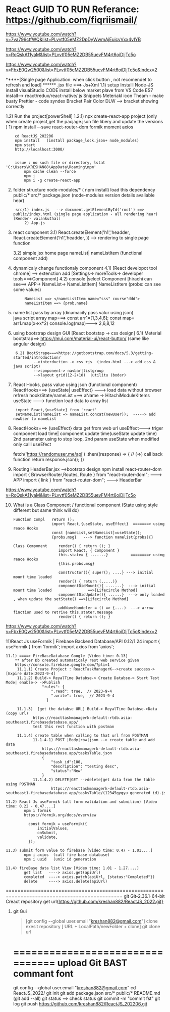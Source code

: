 React GUID TO RUN
Referance: https://github.com/fiqriismail/
=========================================================================================	
https://www.youtube.com/watch?v=7va799ctfWQ&list=PLvvtf05eMZ2DpDyWwmAjEuicvVxx4vIYB

https://www.youtube.com/watch?v=RoQskA11yaM&list=PLvvtf05eMZ2DB55uevFM4rt6oiDljTc5o

https://www.youtube.com/watch?v=FbxE0Qw2500&list=PLvvtf05eMZ2DB55uevFM4rt6oiDljTc5o&index=2

*****[Single page Application: when click button , not recomendet to refresh and load]  ******
.jsx file ===> Js+Xml
1.1) setup
		Instaill Node-JS 
		install visualStudio CODE
			install below market plave from VS Code
				ES7 install--> react/redux/react-native/ js Snippets
				Meteriakl icon Theam - make buaty
				Prettier - code syndex
				Bracket Pair Color DLW --> bracket showing correctly
				
1.2) Run the project[powerShell]
		1.2.1) npx create-react-app project  (only when create project,get the pacjage.json file libery and update the versions )
				1) npm install --save react-router-dom formik moment axios
				
		cd ReactJS_202206
		npm install   (install package_lock.json+ node_modules)
		npm start
		http://localhost:3000/  


		issue : no such file or directory, lstat 'C:\Users\KRESHAN88\AppData\Roaming\npm'
			npm cache clean --force 
			npm i 
			npm i -g create-react-app 
			
			
2) folder structure
		node-modules/*   ( npm install) load this dependency
		public/*
		src/*
		package.json     (node-modules version details avaliable hear)
		
		src/1) index.js   --> document.getElementById('root') ==> public/index.html (single page application - all rendering hear) [Render- valankuthal]
			2) App.js
				
3) react component
	 3.1) React.createElement('h1','headder, React.createElement('h1','headder, ))  --> rendering to single page function
	 
	 3.2) simple jsx home page 
		 nameList|  nameListItem (functional component add)
	 
4) dynamicaly change functionaly component
		4.1) [React developot tool chrome]  --> extenction add [Settings-> moreTools-> developer tools===>Component]
		4.2) console |select Component
			[hirachi can see==> APP-> NameList-> NameListItem]
			NameListItem (probs: can see some values)
			
			NameList ==> </nameListItem name="sss" course"ddd">
			nameListItem ==> {prob.name} 

		
5) name list pass by array (dinamacily pass valur using json)  
		java script array map===>
			const arr1=[1,3,4,6];
			const map= arr1.map(x=>x*2)
			console.log(map)---> 2,6,8,12
		
6) using bootstrap design GUI [React bootstap -> css design]
		6.1) Meterial bootstrap==> https://mui.com/material-ui/react-button/   (same like angulur design)
		
		6.2) BootStrape===>https://getbootstrap.com/docs/5.3/getting-started/introduction/     
				-->interduction -> css +js  (index.html	---> add css & java script)
				-->cpmponent-> navbar|listgroup
				-->layout grid(12-2+10)  |utilitu (boder)
		
7) React Hooks, pass value using json (functional component) ReactHooks===>  {useState| useEffect}
		---> load data without browser refresh
			 hook/State/nameList ===> aName -> HitachiModuleKItems
			 useState ---> function load data to array list
			 
		import React,{useState} from 'react' 
		setNameList(nameList => nameList.concat(newUser));  -----> add newUser to nameList
		
8) ReactHooks===>  {useEffect}
    data get from web url 
	useEffect---> triger component load time| component update time(useState update time)
	              2nd parameter using to stop loop, 2nd param useState when modified only calll useEfect
	
	fetch('https://randomuser.me/api')
	.then((response) => {   //   (=>) call back function
        return response.json();
    })
		
9) Routing 
	HeaderBar.jsx -->bootstap design
	npm install react-router-dom
	import { BrowserRouter,Routes, Route } from "react-router-dom";   ---> APP
	import { link } from "react-router-dom";                          ---> HeaderBar


https://www.youtube.com/watch?v=RoQskA11yaM&list=PLvvtf05eMZ2DB55uevFM4rt6oiDljTc5o

10) What is a Class Component / functional component  (State using style different but same think will do) 
									
		Function Compl   return ();   		
						 import React,{useState, useEffect}  =======> using reace Hooks
						 const [nameList,setNameList]=useState();
						 {probs.msg}   ---> function namelist(probs){}
						 
		Class Component     render() { return (); }
						    import React, { Component } 
						    this.state= { .......}          ========> using reace Hooks
							{this.probs.msg}
							
							constructor(){ super(); ....} ---> initial mount time loaded
							render() { return (.....)}
							componentDidMount(){ .......}  ---> initial mount time loaded                ==>[Lifecircle Method]
							componentDidUpdate(){ ......}  ---> only loaded , when update the setState() ==>[Lifecircle Method]
							
							addNameHandeler = () => {....)  ---> arrow finction used to retrive this.stater.message
							render() { return (); }


https://www.youtube.com/watch?v=FbxE0Qw2500&list=PLvvtf05eMZ2DB55uevFM4rt6oiDljTc5o&index=2

11)React Js useFormik | Firebase Backend Database/API    0.12/1.24
	import { useFormik } from 'formik';
	import axios from 'axios';
		
	11.1) ====> FireBaseDatabase Google [Video time: 0.13] 
		** after Db created automaticaly rest web service given
		https://console.firebase.google.com/?pli=1
		 11.1.1) Create Project : ReactTaskManagerK-->create success-> [Expire date:2023-9-4]
		 11.1.2) Build-> ReyalTime Databse-> Create Databse-> Start Test Mode| enable-> ->Publish
					"rules": {
						".read": true,  // 2023-9-4
						".write": true,  // 2023-9-4
					  }
		
		 11.1.3)  [get the databse URL] Build-> ReyalTime Databse->Data (copy url) 
				https://reacttaskmanagerk-default-rtdb.asia-southeast1.firebasedatabase.app/
				test this rest function with postman	
				
		 11.1.4) create table when calling to that url from POSTMAN
				11.1.4.1) POST |Body|row|json --> create table and add data
					https://reacttaskmanagerk-default-rtdb.asia-southeast1.firebasedatabase.app/tasksTable.json
					{
						"task_id":100,
						"description": "testing desc",
						"status":"New"
					}
				11.1.4.2) DELETE|GET -->delete|get data from the table using POSTMAN
						https://reacttaskmanagerk-default-rtdb.asia-southeast1.firebasedatabase.app/tasksTable/(12345gygyu_generated_id).json
						
	11.2) React Js useFormik (all form validation and submition) [Video time: 0.22 - 0.47....] 
			npm i formik
			https://formik.org/docs/overview
			
			  const formik = useFormik({
				  initialValues,
				  onSubmit,
				  validate,
			  });
			  
	11.3) submit form value to firebase [Video time: 0.47 - 1.01....] 
			npm i axios  (call fire base database)
			npm i uuid   (unic id generation
			
	11.4) fireBase data list View [Video time: 1.01 - 1.27....] 
			get list   ----> axios.get(apiUrl)
			completed  ----> axios.patch(apiUrl, {status:"Completed"})
			delete     ----> axios.delete(apiUrl)
			
			
			
 
==============================================================================================
git 
Git-2.36.1-64-bit
Creact repository get url{https://github.com/kreshan882/ReactJS_2022.git}
1) git Gui
	>[git config --global user.email "kreshan882@gmail.com"]
	clone exesit repository [ URL  +  LocalPath/newFolder + clone]
	git clone url
	
	================================
	upload Git BAST commant font
	================================
	git config --global user.email "kreshan882@gmail.com"
	cd ReactJS_2022/
	git init
	git add package.json src/* public/* README.md     (git add --all)
	git status  ==> check status 
	git commit -m "commit fst"
	git log
	git push https://github.com/kreshan882/ReactJS_202206.git


